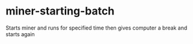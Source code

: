 # miner-starting-batch
Starts miner and runs for specified time then gives computer a break and starts again

